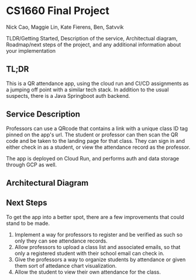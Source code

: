 # CS1660 Final Project
Nick Cao, Maggie Lin, Kate Fierens, Ben, Satvvik

TLDR/Getting Started, Description of the service, Architectual diagram, Roadmap/next steps of the project, and any additional information about your implementation

## TL;DR
This is a QR attendance app, using the cloud run and CI/CD assignments as a jumping off point with a similar tech stack. In addition to the usual suspects, there is a Java Springboot auth backend.

## Service Description
Professors can use a QRcode that contains a link with a unique class ID tag pinned on the app's url. The student or professor can then scan the QR code and be taken to the landing page for that class. They can sign in and either check in as a student, or view the attendance record as the professor. 

The app is deployed on Cloud Run, and performs auth and data storage through GCP as well.

## Architectural Diagram

## Next Steps
To get the app into a better spot, there are a few improvements that could stand to be made.
1) Implement a way for professors to register and be verified as such so only they can see attendance records.
2) Allow professors to upload a class list and associated emails, so that only a registered student with their school email can check in.
3) Give the professors a way to organize students by attendance or given them sort of attedance chart visualization.
4) Allow the student to view their own attendance for the class.
